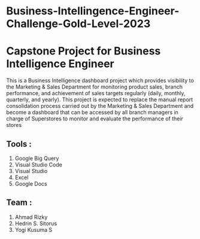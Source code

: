 # Business-Intellingence-Engineer-Challenge-Gold-Level-2023

# Capstone Project for Business Intelligence Engineer

This is a Business Intelligence dashboard project which provides visibility to the Marketing & Sales Department for monitoring product sales, branch performance, and achievement of sales targets regularly (daily, monthly, quarterly, and yearly). This project is expected to replace the manual report consolidation process carried out by the Marketing & Sales Department and become a dashboard that can be accessed by all branch managers in charge of Superstores to monitor and evaluate the performance of their stores

## Tools :
1. Google Big Query
2. Visual Studio Code
3. Visual Studio
4. Excel
5. Google Docs

## Team :
1. Ahmad Rizky
2. Hedrin S. Sitorus
3. Yogi Kusuma S

